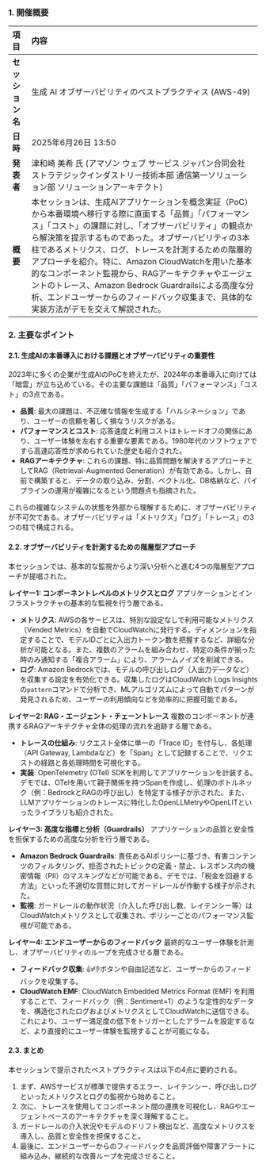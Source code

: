 ### 1. 開催概要

| 項目 | 内容 |
| :--- | :---------- |
| **セッション名** | 生成 AI オブザーバビリティのベストプラクティス (AWS-49) |
| **日時** | 2025年6月26日 13:50 |
| **発表者** | 津和崎 美希 氏 (アマゾン ウェブ サービス ジャパン合同会社 ストラテジックインダストリー技術本部 通信第一ソリューション部 ソリューションアーキテクト) |
| **概要** | 本セッションは、生成AIアプリケーションを概念実証（PoC）から本番環境へ移行する際に直面する「品質」「パフォーマンス」「コスト」の課題に対し、「オブザーバビリティ」の観点から解決策を提示するものであった。オブザーバビリティの3本柱であるメトリクス、ログ、トレースを計測するための階層的アプローチを紹介。特に、Amazon CloudWatchを用いた基本的なコンポーネント監視から、RAGアーキテクチャやエージェントのトレース、Amazon Bedrock Guardrailsによる高度な分析、エンドユーザーからのフィードバック収集まで、具体的な実装方法がデモを交えて解説された。 |

### 2. 主要なポイント

#### 2.1. 生成AIの本番導入における課題とオブザーバビリティの重要性
2023年に多くの企業が生成AIのPoCを終えたが、2024年の本番導入に向けては「暗雲」が立ち込めている。その主要な課題は「品質」「パフォーマンス」「コスト」の3点である。

* **品質**: 最大の課題は、不正確な情報を生成する「ハルシネーション」であり、ユーザーの信頼を著しく損なうリスクがある。
* **パフォーマンスとコスト**: 応答速度と利用コストはトレードオフの関係にあり、ユーザー体験を左右する重要な要素である。1980年代のソフトウェアですら高速応答性が求められていた歴史も紹介された。
* **RAGアーキテクチャ**: これらの課題、特に品質問題を解決するアプローチとしてRAG（Retrieval-Augmented Generation）が有効である。しかし、自前で構築すると、データの取り込み、分割、ベクトル化、DB格納など、パイプラインの運用が複雑になるという問題点も指摘された。

これらの複雑なシステムの状態を外部から理解するために、オブザーバビリティが不可欠である。オブザーバビリティは「メトリクス」「ログ」「トレース」の3つの柱で構成される。

#### 2.2. オブザーバビリティを計測するための階層型アプローチ
本セッションでは、基本的な監視からより深い分析へと進む4つの階層型アプローチが提唱された。

**レイヤー1: コンポーネントレベルのメトリクスとログ**
アプリケーションとインフラストラクチャの基本的な監視を行う層である。
* **メトリクス**: AWSの各サービスは、特別な設定なしで利用可能なメトリクス（Vended Metrics）を自動でCloudWatchに発行する。ディメンションを指定することで、モデルIDごとに入出力トークン数を把握するなど、詳細な分析が可能となる。また、複数のアラームを組み合わせ、特定の条件が揃った時のみ通知する「複合アラーム」により、アラームノイズを削減できる。
* **ログ**: Amazon Bedrockでは、モデルの呼び出しログ（入出力データなど）を収集する設定を有効化できる。収集したログはCloudWatch Logs Insightsの`pattern`コマンドで分析でき、MLアルゴリズムによって自動でパターンが発見されるため、ユーザーの利用傾向などを効率的に把握可能である。

**レイヤー2: RAG・エージェント・チェーントレース**
複数のコンポーネントが連携するRAGアーキテクチャ全体の処理の流れを追跡する層である。
* **トレースの仕組み**: リクエスト全体に単一の「Trace ID」を付与し、各処理（API Gateway, Lambdaなど）を「Span」として記録することで、リクエストの経路と各処理時間を可視化する。
* **実装**: OpenTelemetry (OTel) SDKを利用してアプリケーションを計装する。デモでは、OTelを用いて親子関係を持つSpanを作成し、処理のボトルネック（例：BedrockとRAGの呼び出し）を特定する様子が示された。また、LLMアプリケーションのトレースに特化したOpenLLMetryやOpenLITといったライブラリも紹介された。

**レイヤー3: 高度な指標と分析（Guardrails）**
アプリケーションの品質と安全性を担保するための高度な分析を行う層である。
* **Amazon Bedrock Guardrails**: 責任あるAIポリシーに基づき、有害コンテンツのフィルタリング、拒否されたトピックの定義・禁止、レスポンス内の機密情報（PII）のマスキングなどが可能である。デモでは、「税金を回避する方法」といった不適切な質問に対してガードレールが作動する様子が示された。
* **監視**: ガードレールの動作状況（介入した呼び出し数、レイテンシー等）はCloudWatchメトリクスとして収集され、ポリシーごとのパフォーマンス監視が可能である。

**レイヤー4: エンドユーザーからのフィードバック**
最終的なユーザー体験を計測し、オブザーバビリティのループを完成させる層である。
* **フィードバック収集**: 👍👎ボタンや自由記述など、ユーザーからのフィードバックを収集する。
* **CloudWatch EMF**: CloudWatch Embedded Metrics Format (EMF) を利用することで、フィードバック（例：Sentiment=1）のような定性的なデータを、構造化されたログおよびメトリクスとしてCloudWatchに送信できる。これにより、ユーザー満足度の低下をトリガーとしたアラームを設定するなど、より直接的にユーザー体験を監視することが可能になる。

#### 2.3. まとめ
本セッションで提示されたベストプラクティスは以下の4点に要約される。
1.  まず、AWSサービスが標準で提供するエラー、レイテンシー、呼び出しログといったメトリクスとログの監視から始めること。
2.  次に、トレースを使用してコンポーネント間の連携を可視化し、RAGやエージェントベースのアーキテクチャを深く理解すること。
3.  ガードレールの介入状況やモデルのドリフト検出など、高度なメトリクスを導入し、品質と安全性を担保すること。
4.  最後に、エンドユーザーからのフィードバックを品質評価や障害アラートに組み込み、継続的な改善ループを完成させること。
